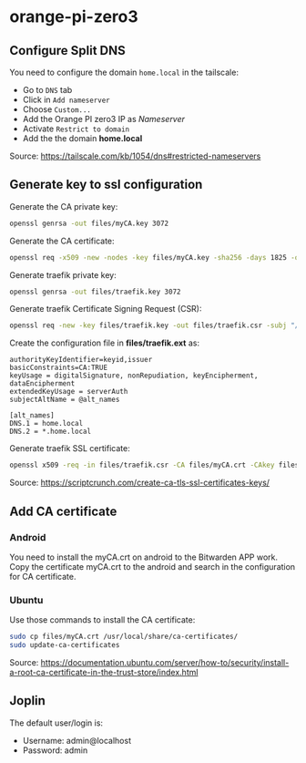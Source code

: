 # orange-pi-zero3
## Configure Split DNS
You need to configure the domain `home.local` in the tailscale:
* Go to `DNS` tab
* Click in `Add nameserver`
* Choose `Custom...`
* Add the Orange PI zero3 IP as *Nameserver*
* Activate `Restrict to domain`
* Add the the domain **home.local**

Source: https://tailscale.com/kb/1054/dns#restricted-nameservers

## Generate key to ssl configuration
Generate the CA private key:
```bash
openssl genrsa -out files/myCA.key 3072
```
Generate the CA certificate:
```bash
openssl req -x509 -new -nodes -key files/myCA.key -sha256 -days 1825 -out files/myCA.crt -reqexts v3_req -extensions v3_ca -subj "/C=BR/ST=ES/L=Vitoria/O=Home Local/CN=home.local"
```
Generate traefik private key:
```bash
openssl genrsa -out files/traefik.key 3072
```
Generate traefik Certificate Signing Request (CSR):
```bash
openssl req -new -key files/traefik.key -out files/traefik.csr -subj "/C=BR/ST=ES/L=Vitoria/O=Home Local Traefik/CN=traefik.home.local"
```
Create the configuration file in **files/traefik.ext** as:
```
authorityKeyIdentifier=keyid,issuer
basicConstraints=CA:TRUE
keyUsage = digitalSignature, nonRepudiation, keyEncipherment, dataEncipherment
extendedKeyUsage = serverAuth
subjectAltName = @alt_names

[alt_names]
DNS.1 = home.local
DNS.2 = *.home.local
```
Generate traefik SSL certificate:
```bash
openssl x509 -req -in files/traefik.csr -CA files/myCA.crt -CAkey files/myCA.key -CAcreateserial -out files/traefik.crt -days 825 -sha256 -extfile files/traefik.ext
```
Source: https://scriptcrunch.com/create-ca-tls-ssl-certificates-keys/
## Add CA certificate
### Android
You need to install the myCA.crt on android to the Bitwarden APP work. Copy the certificate myCA.crt to the android and search in the configuration for CA certificate.
### Ubuntu
Use those commands to install the CA certificate:
```bash
sudo cp files/myCA.crt /usr/local/share/ca-certificates/
sudo update-ca-certificates
```
Source: https://documentation.ubuntu.com/server/how-to/security/install-a-root-ca-certificate-in-the-trust-store/index.html
## Joplin
The default user/login is:
* Username: admin@localhost
* Password: admin